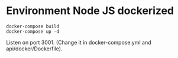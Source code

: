 # Environment Node JS dockerized

`docker-compose build` <br />
`docker-compose up -d` <br />

Listen on port 3001. (Change it in docker-compose.yml and api/docker/Dockerfile).